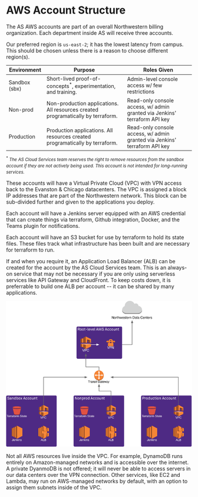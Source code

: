 # AWS Account Structure
The AS AWS accounts are part of an overall Northwestern billing organization. Each department inside AS will receive three accounts. 

Our preferred region is `us-east-2`; it has the lowest latency from campus. This should be chosen unless there is a reason to choose different region(s).

| Environment   | Purpose                                                                          | Roles Given                                                               | 
|---------------|----------------------------------------------------------------------------------|---------------------------------------------------------------------------| 
| Sandbox (sbx) | Short-lived proof-of-concepts<sup>*</sup>, experimentation, and training.                    | Admin-level console access w/ few restrictions                            | 
| Non-prod      | Non-production applications. All resources created programatically by terraform. | Read-only console access, w/ admin granted via Jenkins' terraform API key | 
| Production    | Production applications. All resources created programatically by terraform.     | Read-only console access, w/ admin granted via Jenkins' terraform API key | 

<small><sup>*</sup> *The AS Cloud Services team reserves the right to remove resources from the sandbox account if they are not actively being used. This account is not intended for long-running services.*</small>

These accounts will have a Virtual Private Cloud (VPC) with VPN access back to the Evanston & Chicago datacenters. The VPC is assigned a block IP addresses that are part of the Northwestern network. This block can be sub-divided further and given to the applications you deploy.

Each account will have a Jenkins server equipped with an AWS credential that can create things via terraform, Github integration, Docker, and the Teams plugin for notifications.

Each account will have an S3 bucket for use by terraform to hold its state files. These files track what infrastructure has been built and are necessary for terraform to run.

If and when you require it, an Application Load Balancer (ALB) can be created for the account by the AS Cloud Services team. This is an always-on service that may not be necessary if you are only using serverless services like API Gateway and CloudFront. To keep costs down, it is preferrable to build one ALB per account -- it can be shared by many applications.

![Account Overview](../assets/account-overview.png)

Not all AWS resources live inside the VPC. For example, DynamoDB runs entirely on Amazon-managed networks and is accessible over the internet. A private DyanmoDB is not offered; it will never be able to access servers in our data centers over the VPN connection. Other services, like EC2 and Lambda, may run on AWS-managed networks by default, with an option to assign them subnets inside of the VPC.